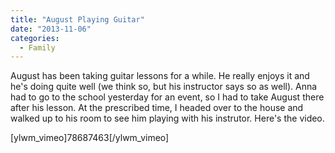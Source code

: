 ```yaml
---
title: "August Playing Guitar"
date: "2013-11-06"
categories: 
  - Family
---
```


August has been taking guitar lessons for a while. He really enjoys it and he's doing quite well (we think so, but his instructor says so as well). Anna had to go to the school yesterday for an event, so I had to take August there after his lesson. At the prescribed time, I headed over to the house and walked up to his room to see him playing with his instrutor. Here's the video.

\[ylwm\_vimeo\]78687463\[/ylwm\_vimeo\]
